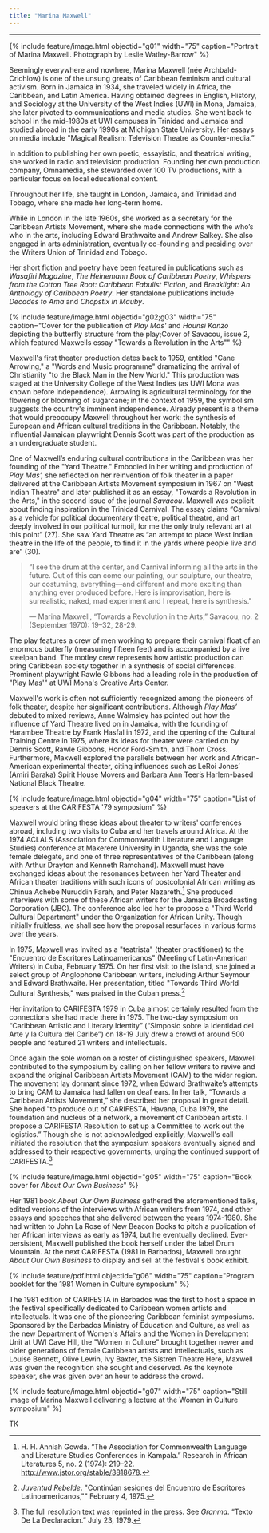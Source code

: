 ```yaml
---
title: "Marina Maxwell"
---
```

---
{% include feature/image.html objectid="g01" width="75" caption="Portrait of Marina Maxwell. Photograph by Leslie Watley-Barrow" %}

Seemingly everywhere and nowhere, Marina Maxwell (née Archbald-Crichlow) is one of the unsung greats of Caribbean feminism and cultural activism. Born in Jamaica in 1934, she traveled widely in Africa, the Caribbean, and Latin America. Having obtained degrees in English, History, and Sociology at the University of the West Indies (UWI) in Mona, Jamaica, she later pivoted to communications and media studies. She went back to school in the mid-1980s at UWI campuses in Trinidad and Jamaica and studied abroad in the early 1990s at Michigan State University. Her essays on media include "Magical Realism: Television Theatre as Counter-media.”

In addition to publishing her own poetic, essayistic, and theatrical writing, she worked in radio and television production. Founding her own production company, Omnamedia, she stewarded over 100 TV productions, with a particular focus on local educational content.

Throughout her life, she taught in London, Jamaica, and Trinidad and Tobago, where she made her long-term home.

While in London in the late 1960s, she worked as a secretary for the Caribbean Artists Movement, where she made connections with the who’s who in the arts, including Edward Brathwaite and Andrew Salkey. She also engaged in arts administration, eventually co-founding and presiding over the Writers Union of Trinidad and Tobago.

Her short fiction and poetry have been featured in publications such as *Wasafiri Magazine*, *The Heinemann Book of Caribbean Poetry*, *Whispers from the Cotton Tree Root: Caribbean Fabulist Fiction*, and *Breaklight: An Anthology of Caribbean Poetry*. Her standalone publications include *Decades to Ama* and *Chopstix in Mauby*.

{% include feature/image.html objectid="g02;g03" width="75" caption="Cover for the publication of *Play Mas'* and *Hounsi Kanzo* depicting the butterfly structure from the play;Cover of Savacou, issue 2, which featured Maxwells essay "Towards a Revolution in the Arts"" %}

Maxwell's first theater production dates back to 1959, entitled "Cane Arrowing," a "Words and Music programme" dramatizing the arrival of Christianity "to the Black Man in the New World." This production was staged at the University College of the West Indies (as UWI Mona was known before independence). Arrowing is agricultural terminology for the flowering or blooming of sugarcane; in the context of 1959, the symbolism suggests the country's imminent independence. Already present is a theme that would preoccupy Maxwell throughout her work: the synthesis of European and African cultural traditions in the Caribbean. Notably, the influential Jamaican playwright Dennis Scott was part of the production as an undergraduate student.

One of Maxwell’s enduring cultural contributions in the Caribbean was her founding of the "Yard Theatre." Embodied in her writing and production of *Play Mas’,* she reflected on her reinvention of folk theater in a paper delivered at the Caribbean Artists Movement symposium in 1967 on "West Indian Theatre" and later published it as an essay, "Towards a Revolution in the Arts," in the second issue of the journal *Savacou*. Maxwell was explicit about finding inspiration in the Trinidad Carnival. The essay claims “Carnival as a vehicle for political documentary theatre, political theatre, and art deeply involved in our political turmoil, for me the only truly relevant art at this point” (27). She saw Yard Theatre as “an attempt to place West Indian theatre in the life of the people, to find it in the yards where people live and are” (30).

<blockquote class="blockquote d-flex flex-column align-items-center">
<p>
“I see the drum at the center, and Carnival informing all the arts in the future. Out of this can come our painting, our sculpture, our theatre, our costuming, everything—and different and more exciting than anything ever produced before. Here is improvisation, here is surrealistic, naked, mad experiment and I repeat, here is synthesis."</p>
<footer>— Marina Maxwell, “Towards a Revolution in the Arts,” Savacou, no. 2 (September 1970): 19–32, 28-29.</footer>
</blockquote>

The play features a crew of men working to prepare their carnival float of an enormous butterfly (measuring fifteen feet) and is accompanied by a live steelpan band. The motley crew represents how artistic production can bring Caribbean society together in a synthesis of social differences. Prominent playwright Rawle Gibbons had a leading role in the production of "Play Mas'" at UWI Mona's Creative Arts Center.

Maxwell's work is often not sufficiently recognized among the pioneers of folk theater, despite her significant contributions. Although *Play Mas’* debuted to mixed reviews, Anne Walmsley has pointed out how the influence of Yard Theatre lived on in Jamaica, with the founding of Harambee Theatre by Frank Hasfal in 1972, and the opening of the Cultural Training Centre in 1975, where its ideas for theater were carried on by Dennis Scott, Rawle Gibbons, Honor Ford-Smith, and Thom Cross. Furthermore, Maxwell explored the parallels between her work and African-American experimental theater, citing influences such as LeRoi Jones’ (Amiri Baraka) Spirit House Movers and Barbara Ann Teer’s Harlem-based National Black Theatre.

{% include feature/image.html objectid="g04" width="75" caption="List of speakers at the CARIFESTA '79 symposium" %}

Maxwell would bring these ideas about theater to writers' conferences abroad, including two visits to Cuba and her travels around Africa. At the 1974 ACLALS (Association for Commonwealth Literature and Language Studies) conference at Makerere University in Uganda, she was the sole female delegate, and one of three representatives of the Caribbean (along with Arthur Drayton and Kenneth Ramchand). Maxwell must have exchanged ideas about the resonances between her Yard Theater and African theater traditions with such icons of postcolonial African writing as Chinua Achebe Nuruddin Farah, and Peter Nazareth.[^maxwell-1] She produced interviews with some of these African writers for the Jamaica Broadcasting Corporation (JBC). The conference also led her to propose a "Third World Cultural Department" under the Organization for African Unity. Though initially fruitless, we shall see how the proposal resurfaces in various forms over the years.

In 1975, Maxwell was invited as a "teatrista" (theater practitioner) to the "Encuentro de Escritores Latinoamericanos" (Meeting of Latin-American Writers) in Cuba, February 1975. On her first visit to the island, she joined a select group of Anglophone Caribbean writers, including Arthur Seymour and Edward Brathwaite. Her presentation, titled "Towards Third World Cultural Synthesis," was praised in the Cuban press.[^maxwell-2] 

Her invitation to CARIFESTA 1979 in Cuba almost certainly resulted from the connections she had made there in 1975. The two-day symposium on “Caribbean Artistic and Literary Identity” (“Simposio sobre la Identidad del Arte y la Cultura del Caribe”) on 18-19 July drew a crowd of around 500 people and featured 21 writers and intellectuals.

Once again the sole woman on a roster of distinguished speakers, Maxwell contributed to the symposium by calling on her fellow writers to revive and expand the original Caribbean Artists Movement (CAM) to the wider region. The movement lay dormant since 1972, when Edward Brathwaite’s attempts to bring CAM to Jamaica had fallen on deaf ears. In her talk, “Towards a Caribbean Artists Movement,” she described her proposal in great detail. She hoped "to produce out of CARIFESTA, Havana, Cuba 1979, the foundation and nucleus of a network, a movement of Caribbean artists. I propose a CARIFESTA Resolution to set up a Committee to work out the logistics.” Though she is not acknowledged explicitly, Maxwell's call initiated the resolution that the symposium speakers eventually signed and addressed to their respective governments, urging the continued support of CARIFESTA.[^maxwell-3]

{% include feature/image.html objectid="g05" width="75" caption="Book cover for *About Our Own Business*" %}

Her 1981 book *About Our Own Business* gathered the aforementioned talks, edited versions of the interviews with African writers from 1974, and other essays and speeches that she delivered between the years 1974-1980. She had written to John La Rose of New Beacon Books to pitch a publication of her African interviews as early as 1974, but he eventually declined. Ever-persistent, Maxwell published the book herself under the label Drum Mountain. At the next CARIFESTA (1981 in Barbados), Maxwell brought *About Our Own Business* to display and sell at the festival's book exhibit.

{% include feature/pdf.html objectid="g06" width="75" caption="Program booklet for the 1981 Women in Culture symposium" %}

The 1981 edition of CARIFESTA in Barbados was the first to host a space in the festival specifically dedicated to Caribbean women artists and intellectuals. It was one of the pioneering Caribbean feminist symposiums. Sponsored by the Barbados Ministry of Education and Culture, as well as the new Department of Women's Affairs and the Women in Development Unit at UWI Cave Hill, the "Women in Culture" brought together newer and older generations of female Caribbean artists and intellectuals, such as Louise Bennett, Olive Lewin, Ivy Baxter, the Sistren Theatre 
Here, Maxwell was given the recognition she sought and deserved. As the keynote speaker, she was given over an hour to address the crowd.

{% include feature/image.html objectid="g07" width="75" caption="Still image of Marina Maxwell delivering a lecture at the Women in Culture symposium" %}

TK

[^maxwell-1]: H. H. Anniah Gowda. “The Association for Commonwealth Language and Literature Studies Conferences in Kampala.” Research in African Literatures 5, no. 2 (1974): 219–22. http://www.jstor.org/stable/3818678.

[^maxwell-2]: *Juventud Rebelde*. "Continúan sesiones del Encuentro de Escritores Latinoamericanos,"" February 4, 1975.

[^maxwell-3]: The full resolution text was reprinted in the press. See *Granma*. “Texto De La Declaracion.” July 23, 1979.
